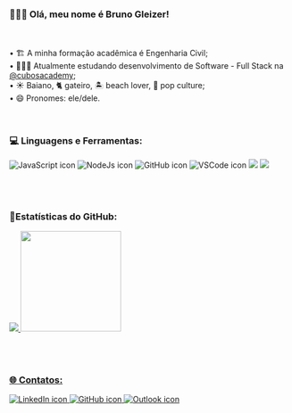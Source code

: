 ### 🙋🏻‍♂️ Olá, meu nome é Bruno Gleizer!

<br/>
<br/>• 🏗️ A minha formação acadêmica é Engenharia Civil;
<br/>• 👨🏻‍💻 Atualmente estudando desenvolvimento de Software - Full Stack</i> na <a href="https://github.com/cubos-academy">@cubosacademy</a>;
<br/>• ☀️ Baiano, 🐈 gateiro, 🏝️ beach lover, 🌆 pop culture;
<br/>• 😄 Pronomes: ele/dele.
<br/>
<br/>
<br/>




### 💻 Linguagens e Ferramentas:

<p align=>
<img src="https://img.shields.io/badge/JavaScript-323330?style=for-the-badge&logo=javascript&logoColor=F7DF1E" alt="JavaScript icon">
<img src="https://img.shields.io/badge/Node.js-339933?style=for-the-badge&logo=nodedotjs&logoColor=white" alt="NodeJs icon">
<img src="https://img.shields.io/badge/GitHub-100000?style=for-the-badge&logo=github&logoColor=white" alt="GitHub icon">
<img src="https://img.shields.io/badge/VSCode-0078D4?style=for-the-badge&logo=visual%20studio%20code&logoColor=white" alt="VSCode icon">
<img src="https://img.shields.io/badge/Express.js-000000?style=for-the-badge&logo=express&logoColor=white">
<img src="https://img.shields.io/badge/Insomnia-%235834CC.svg?style=for-the-badge&logo=insomnia&logoColor=white">

<br/>
<br/>
<br/>
<br/>




### 🌟Estatísticas do GitHub:

<div>
<a href="https://github.com/brunogleizer">
<img height-"180em" src="https://github-readme-stats.vercel.app/api?username=brunogleizer&show_icons=true&theme=dracula&include_all_commits=true&count_private-true"/>
<img height="180em" src="https://github-readme-stats.vercel.app/api/top-langs/?username=brunogleizer&layout=compact&langs_count-16&theme=dracula"/>
</div>
<br/>
<br/>
<br/>




### 🌐 Contatos:

<p align=>
    <a href="https://linkedin.com/in/brunogleizer">
        <img src="https://img.shields.io/badge/LinkedIn-0077B5?style=for-the-badge&logo=linkedin&logoColor=white" alt="LinkedIn icon" >
    </a>
    <a href="https://github.com/brunogleizer">
        <img src="https://img.shields.io/badge/GitHub-100000?style=for-the-badge&logo=github&logoColor=white" alt="GitHub icon" >
    </a>
    <a href="mailto:brunogleizer@outlook.com">
        <img src="https://img.shields.io/badge/Outlook-D14836?style=for-the-badge&logo=hotmail&logoColor=white" alt="Outlook icon" >
<p>


